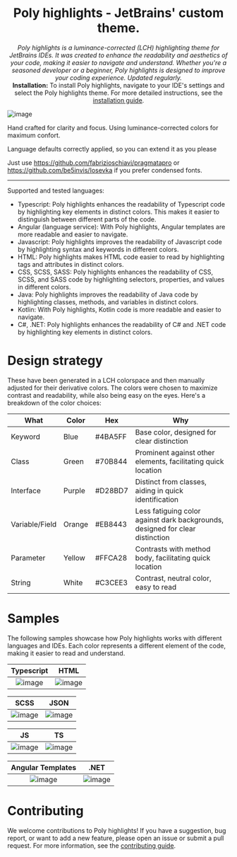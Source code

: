 <h1 align="center">Poly highlights - JetBrains' custom  theme.</h1>

<p align="center">
  <i>Poly highlights is a luminance-corrected (LCH) highlighting theme for JetBrains IDEs. It was created to enhance the readability and aesthetics of your code, making it easier to navigate and understand. Whether you're a seasoned developer or a beginner, Poly highlights is designed to improve your coding experience. Updated regularly.</i>
  <br>
  <b>Installation:</b> To install Poly highlights, navigate to your IDE's settings and select the Poly highlights theme. For more detailed instructions, see the <a href="./INSTALLATION.md">installation guide</a>.
</p>

<p align="center">
  
  ![image](https://user-images.githubusercontent.com/16295552/115997866-0e3e7480-a5e5-11eb-98b1-f51fa5350e07.png)
 
</p>

Hand crafted for clarity and focus. Using luminance-corrected colors for maximum confort.

Language defaults correctly applied, so you can extend it as you please

Just use https://github.com/fabrizioschiavi/pragmatapro or https://github.com/be5invis/Iosevka if you prefer condensed fonts.

---

Supported and tested languages:

- Typescript: Poly highlights enhances the readability of Typescript code by highlighting key elements in distinct colors. This makes it easier to distinguish between different parts of the code.
- Angular (language service): With Poly highlights, Angular templates are more readable and easier to navigate.
- Javascript: Poly highlights improves the readability of Javascript code by highlighting syntax and keywords in different colors.
- HTML: Poly highlights makes HTML code easier to read by highlighting tags and attributes in distinct colors.
- CSS, SCSS, SASS: Poly highlights enhances the readability of CSS, SCSS, and SASS code by highlighting selectors, properties, and values in different colors.
- Java: Poly highlights improves the readability of Java code by highlighting classes, methods, and variables in distinct colors.
- Kotlin: With Poly highlights, Kotlin code is more readable and easier to navigate.
- C#, .NET: Poly highlights enhances the readability of C# and .NET code by highlighting key elements in distinct colors.

# Design strategy

These have been generated in a LCH colorspace and then manually adjusted for their derivative colors. The colors were chosen to maximize contrast and readability, while also being easy on the eyes. Here's a breakdown of the color choices:

| What           | Color  | Hex     | Why                                                                           |
| -------------- | ------ | ------- | ----------------------------------------------------------------------------- |
| Keyword        | Blue   | #4BA5FF | Base color, designed for clear distinction                                    |
| Class          | Green  | #70B844 | Prominent against other elements, facilitating quick location                 |
| Interface      | Purple | #D28BD7 | Distinct from classes, aiding in quick identification                         |
| Variable/Field | Orange | #EB8443 | Less fatiguing color against dark backgrounds, designed for clear distinction |
| Parameter      | Yellow | #FFCA28 | Contrasts with method body, facilitating quick location                       |
| String         | White  | #C3CEE3 | Contrast, neutral color, easy to read                                         |

# Samples

The following samples showcase how Poly highlights works with different languages and IDEs. Each color represents a different element of the code, making it easier to read and understand.

|                                                   Typescript                                                    |                                                      HTML                                                       |
| :-------------------------------------------------------------------------------------------------------------: | :-------------------------------------------------------------------------------------------------------------: |
| ![image](https://user-images.githubusercontent.com/16295552/115997891-1b5b6380-a5e5-11eb-9061-2c2c6e4c9361.png) | ![image](https://user-images.githubusercontent.com/16295552/115997907-27472580-a5e5-11eb-8bc3-210fd8cd122f.png) |

|                                                      SCSS                                                       |                                                      JSON                                                       |
| :-------------------------------------------------------------------------------------------------------------: | :-------------------------------------------------------------------------------------------------------------: |
| ![image](https://user-images.githubusercontent.com/16295552/117311867-e4a70800-ae84-11eb-8ddd-480b8061aa31.png) | ![image](https://user-images.githubusercontent.com/16295552/117311318-6185b200-ae84-11eb-931b-cda5da5dfb38.png) |

|                                                       JS                                                        |                                                       TS                                                        |
| :-------------------------------------------------------------------------------------------------------------: | :-------------------------------------------------------------------------------------------------------------: |
| ![image](https://user-images.githubusercontent.com/16295552/117312275-3485cf00-ae85-11eb-9a97-9aa42d3251db.png) | ![image](https://user-images.githubusercontent.com/16295552/117312633-7a429780-ae85-11eb-8eaa-eaea46b571a1.png) |

|                                                Angular Templates                                                |                                                      .NET                                                       |
| :-------------------------------------------------------------------------------------------------------------: | :-------------------------------------------------------------------------------------------------------------: |
| ![image](https://user-images.githubusercontent.com/16295552/117312936-bd9d0600-ae85-11eb-8c97-416c00768e38.png) | ![image](https://user-images.githubusercontent.com/16295552/117313304-0fde2700-ae86-11eb-91c9-076147b5acbd.png) |

# Contributing

We welcome contributions to Poly highlights! If you have a suggestion, bug report, or want to add a new feature, please open an issue or submit a pull request. For more information, see the [contributing guide](./CONTRIBUTING.md).
